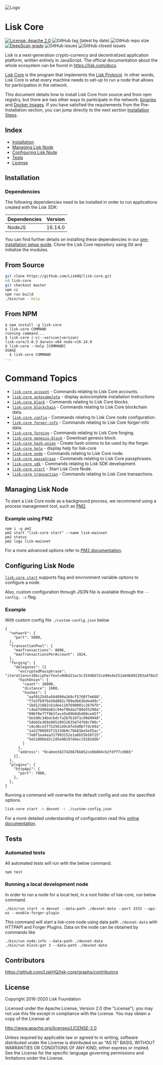 ![Logo](./docs/assets/banner_core.png)

# Lisk Core

[![License: Apache 2.0](https://img.shields.io/badge/License-Apache%202.0-blue.svg)](http://www.apache.org/licenses/LICENSE-2.0)
![GitHub tag (latest by date)](https://img.shields.io/github/v/tag/liskHQ/lisk-core)
![GitHub repo size](https://img.shields.io/github/repo-size/liskhq/lisk-core)
[![DeepScan grade](https://deepscan.io/api/teams/6759/projects/8870/branches/113510/badge/grade.svg)](https://deepscan.io/dashboard/#view=project&tid=6759&pid=8870&bid=113510)
![GitHub issues](https://img.shields.io/github/issues-raw/liskhq/lisk-core)
![GitHub closed issues](https://img.shields.io/github/issues-closed-raw/liskhq/lisk-core)

Lisk is a next-generation crypto-currency and decentralized application platform, written entirely in JavaScript. The official documentation about the whole ecosystem can be found in https://lisk.com/docs.

[Lisk Core](https://lisk.com/documentation/lisk-core/) is the program that implements the [Lisk Protocol](https://lisk.com/documentation/lisk-sdk/protocol/). In other words, Lisk Core is what every machine needs to set-up to run a node that allows for participation in the network.

This document details how to install Lisk Core from source and from npm registry, but there are two other ways to participate in the network: [binaries](https://lisk.com/documentation/lisk-core/setup/binary) and [Docker images](https://lisk.com/documentation/lisk-core/setup/docker).
If you have satisfied the requirements from the Pre-Installation section, you can jump directly to the next section [Installation Steps](#installation).

## Index

- [Installation](#installation)
- [Managing Lisk Node](#managing-lisk-node)
- [Configuring Lisk Node](#configuring-lisk-node)
- [Tests](#tests)
- [License](#license)

## Installation

### Dependencies

The following dependencies need to be installed in order to run applications created with the Lisk SDK:

| Dependencies | Version |
| ------------ | ------- |
| NodeJS       | 16.14.0 |

You can find further details on installing these dependencies in our [pre-installation setup guide](https://lisk.com/documentation/lisk-core/setup/source.html#source-pre-install).
Clone the Lisk Core repository using Git and initialize the modules.

## From Source

```bash
git clone https://github.com/LiskHQ/lisk-core.git
cd lisk-core
git checkout master
npm ci
npm run build
./bin/run --help
```

## From NPM

<!-- usage -->

```sh-session
$ npm install -g lisk-core
$ lisk-core COMMAND
running command...
$ lisk-core (-v|--version|version)
lisk-core/3.0.3 darwin-x64 node-v16.14.0
$ lisk-core --help [COMMAND]
USAGE
  $ lisk-core COMMAND
...
```

<!-- usagestop -->

<!-- commands -->

# Command Topics

- [`lisk-core account`](docs/commands/account.md) - Commands relating to Lisk Core accounts.
- [`lisk-core autocomplete`](docs/commands/autocomplete.md) - display autocomplete installation instructions
- [`lisk-core block`](docs/commands/block.md) - Commands relating to Lisk Core blocks.
- [`lisk-core blockchain`](docs/commands/blockchain.md) - Commands relating to Lisk Core blockchain data.
- [`lisk-core config`](docs/commands/config.md) - Commands relating to Lisk Core node configuration.
- [`lisk-core forger-info`](docs/commands/forger-info.md) - Commands relating to Lisk Core forger-info data.
- [`lisk-core forging`](docs/commands/forging.md) - Commands relating to Lisk Core forging.
- [`lisk-core genesis-block`](docs/commands/genesis-block.md) - Download genesis block.
- [`lisk-core hash-onion`](docs/commands/hash-onion.md) - Create hash onions to be used by the forger.
- [`lisk-core help`](docs/commands/help.md) - display help for lisk-core
- [`lisk-core node`](docs/commands/node.md) - Commands relating to Lisk Core node.
- [`lisk-core passphrase`](docs/commands/passphrase.md) - Commands relating to Lisk Core passphrases.
- [`lisk-core sdk`](docs/commands/sdk.md) - Commands relating to Lisk SDK development.
- [`lisk-core start`](docs/commands/start.md) - Start Lisk Core Node.
- [`lisk-core transaction`](docs/commands/transaction.md) - Commands relating to Lisk Core transactions.

<!-- commandsstop -->

## Managing Lisk Node

To start a Lisk Core node as a background process, we recommend using a process management tool, such as [PM2](https://pm2.keymetrics.io/).

### Example using PM2

```
npm i -g pm2
pm2 start "lisk-core start" --name lisk-mainnet
pm2 status
pm2 logs lisk-mainnet
```

For a more advanced options refer to [PM2 documentation](https://pm2.keymetrics.io/docs/usage/pm2-doc-single-page/).

## Configuring Lisk Node

[`lisk-core start`](docs/commands/start.md) supports flag and environment variable options to configure a node.

Also, custom configuration through JSON file is available through the `--config, -c` flag.

### Example

With custom config file `./custom-config.json` below

```
{
  "network": {
    "port": 5000,
  },
  "transactionPool": {
    "maxTransactions": 8096,
    "maxTransactionsPerAccount": 1024,
  },
  "forging": {
    "delegates": [{
      "encryptedPassphrase": "iterations=10&cipherText=0dbd21ac5c154dbb72ce90a4e252a64b692203a4f8e25f8bfa1b1993e2ba7a9bd9e1ef1896d8d584a62daf17a8ccf12b99f29521b92cc98b74434ff501374f7e1c6d8371a6ce4e2d083489&iv=98a89678d1ccd054b85e3b3c&salt=c9cb4e7783cacca6c0e1c210cb9252e1&tag=5c66c5e75a6241538695fb16d8f0cdc9&version=1",
      "hashOnion": {
        "count": 10000,
        "distance": 1000,
        "hashes": [
          "aaf012545a584890a169cf57d8f7e688",
          "f7a3fb976e50d882c709edb63bde4d9c",
          "1bd121882cb1dee1107699001c2676fb",
          "c4ad7d98da02c94ef8bda2f80d35290a",
          "096f0e77f963face5e99b9db460ce45f",
          "de3d0c34bdcbdcfa2b7b1871c99d4948",
          "5deb5e369a98510932835d74768cf86c",
          "c0cd6ce3f75256149c8fe5d0bffdc99a",
          "1a32706893f1523db0c7bb81be5e55ac",
          "7e8f1ea4aa317993152e1a6b55b16f25",
          "5e5100bbd2c2d5e00197d4ec19102dd6"
        ]
      },
      "address": "9cabee3d27426676b852ce6b804cb2fdff7cd0b5"
    }],
  },
  "plugins": {
    "httpApi": {
      "port": 7000,
    },
  },
}
```

Running a command will overwrite the default config and use the specified options.

```bash
lisk-core start -n devnet -c ./custom-config.json
```

For a more detailed understanding of configuration read this [online documentation](https://lisk.com/documentation/lisk-core/reference/config.html).

## Tests

### Automated tests

All automated tests will run with the below command.

```
npm test
```

### Running a local development node

In order to run a node for a local test, in a root folder of lisk-core, run below command.

```
./bin/run start -n devnet --data-path ./devnet-data --port 3333 --api-ws --enable-forger-plugin
```

This command will start a lisk-core node using data path `./devnet-data` with HTTPAPI and Forger Plugins.
Data on the node can be obtained by commands like

```
./bin/run node:info --data-path ./devnet-data
./bin/run block:get 3 --data-path ./devnet-data
```

## Contributors

https://github.com/LiskHQ/lisk-core/graphs/contributors

## License

Copyright 2016-2020 Lisk Foundation

Licensed under the Apache License, Version 2.0 (the "License");
you may not use this file except in compliance with the License.
You may obtain a copy of the License at

http://www.apache.org/licenses/LICENSE-2.0

Unless required by applicable law or agreed to in writing, software
distributed under the License is distributed on an "AS IS" BASIS,
WITHOUT WARRANTIES OR CONDITIONS OF ANY KIND, either express or implied.
See the License for the specific language governing permissions and
limitations under the License.

[lisk documentation site]: https://lisk.com/documentation/lisk-core/
